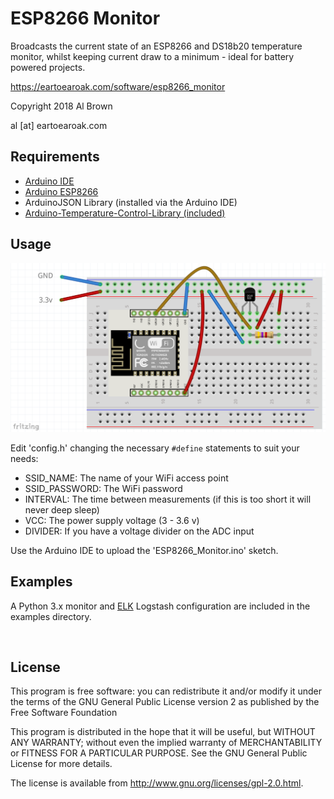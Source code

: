 # ESP8266 Monitor #

Broadcasts the current state of an ESP8266 and DS18b20 temperature monitor, whilst keeping current draw to a minimum - ideal for battery powered projects.

https://eartoearoak.com/software/esp8266_monitor

Copyright 2018 Al Brown

al [at] eartoearoak.com



## Requirements

- [Arduino IDE](https://www.arduino.cc/)
- [Arduino ESP8266](https://github.com/esp8266/Arduino#installing-with-boards-manager)
- ArduinoJSON Library (installed via the Arduino IDE)
- [Arduino-Temperature-Control-Library (included)](https://github.com/milesburton/Arduino-Temperature-Control-Library)



## Usage

![](schematic\breadboard.png)

Edit 'config.h' changing the necessary `#define` statements to suit your needs:

- SSID_NAME: The name of your WiFi access point
- SSID_PASSWORD: The WiFi password
- INTERVAL:  The time between measurements (if this is too short it will never deep sleep)
- VCC: The power supply voltage (3 - 3.6 v)
- DIVIDER: If you have a voltage divider on the ADC input



Use the Arduino IDE to upload the 'ESP8266_Monitor.ino' sketch.



## Examples

A Python 3.x monitor and [ELK](https://www.elastic.co/) Logstash configuration are included in the examples directory. 

​	

## License ##

This program is free software: you can redistribute it and/or modify
 it under the terms of the GNU General Public License version 2 as published by
 the Free Software Foundation

 This program is distributed in the hope that it will be useful,
 but WITHOUT ANY WARRANTY; without even the implied warranty of
 MERCHANTABILITY or FITNESS FOR A PARTICULAR PURPOSE.  See the
 GNU General Public License for more details.

 The license is available from <http://www.gnu.org/licenses/gpl-2.0.html>.